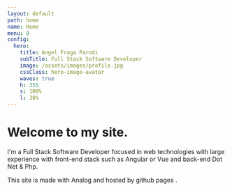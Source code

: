 ```yaml
---
layout: default
path: home
name: Home
menu: 0
config:
  hero:
    title: Angel Fraga Parodi
    subTitle: Full Stack Software Developer
    image: /assets/images/profile.jpg
    cssClass: hero-image-avatar
    waves: true
    h: 355
    s: 100%
    l: 38%
---
```


# Welcome to my site.

I'm a Full Stack Software Developer focused in web technologies with large experience with front-end stack such as Angular or Vue and back-end Dot Net & Php.

This site is made with Analog and hosted by github pages .

